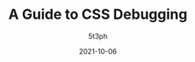 ---
author: 5t3ph
date: 2021-10-06
publisher: smashingmag
tags:
  - css
  - debugging
target_url: https://www.smashingmagazine.com/2021/10/guide-debugging-css/
title: A Guide to CSS Debugging
---